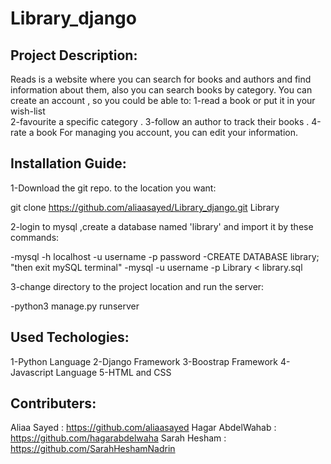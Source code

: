 # Library_django


Project Description:
--------------------
Reads is a website where you can search for books and authors and find information about them, also you can search books by category.
You can create an account , so you could be able to:
1-read a book or put it in your wish-list  
2-favourite a specific category .
3-follow an author to track their books .
4-rate a book 
For managing you account, you can edit your information.


Installation Guide:
-------------------
1-Download the git repo. to the location you want:

  git clone https://github.com/aliaasayed/Library_django.git Library
                                                                                            
2-login to mysql ,create a database named 'library' and import it by these commands:

-mysql -h localhost -u username -p password
-CREATE DATABASE library;
"then exit mySQL terminal"
-mysql -u username -p Library < library.sql

3-change directory to the project location and run the server:

-python3 manage.py runserver



Used Techologies:
-----------------
1-Python Language
2-Django Framework
3-Boostrap Framework
4-Javascript Language
5-HTML and CSS

Contributers:
-------------
Aliaa Sayed : https://github.com/aliaasayed
Hagar AbdelWahab : https://github.com/hagarabdelwaha
Sarah Hesham : https://github.com/SarahHeshamNadrin
